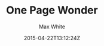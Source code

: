 ---
title: "One Page Wonder"
github: https://github.com/mushishi78/one-page-wonder-jekyll
demo: http://mushishi78.github.io/one-page-wonder-jekyll
author: Max White
draft: true
ssg:
  - Jekyll
cms:
  - No Cms
date: 2015-04-22T13:12:24Z
github_branch: gh-pages
---
